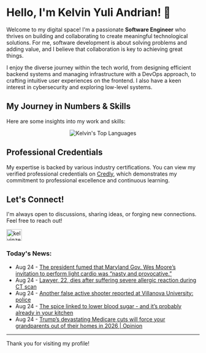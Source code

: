 # Hello, I'm Kelvin Yuli Andrian! 👋

Welcome to my digital space! I'm a passionate **Software Engineer** who thrives on building and collaborating to create meaningful technological solutions. For me, software development is about solving problems and adding value, and I believe that collaboration is key to achieving great things.

I enjoy the diverse journey within the tech world, from designing efficient backend systems and managing infrastructure with a DevOps approach, to crafting intuitive user experiences on the frontend. I also have a keen interest in cybersecurity and exploring low-level systems.

## My Journey in Numbers & Skills

Here are some insights into my work and skills:

<p align="center">
  <img src="https://github-readme-stats.vercel.app/api/top-langs/?username=kelvinzer0&layout=compact&theme=radical" alt="Kelvin's Top Languages" />
</p>

## Professional Credentials

My expertise is backed by various industry certifications. You can view my verified professional credentials on [Credly](https://www.credly.com/users/kelvin-yuli-andrian/badges), which demonstrates my commitment to professional excellence and continuous learning.

## Let's Connect!

I'm always open to discussions, sharing ideas, or forging new connections. Feel free to reach out!

<p align="left">
    <a href="https://linkedin.com/in/kelvinzero" target="blank"><img align="center" src="https://cdn.jsdelivr.net/npm/simple-icons@3.0.1/icons/linkedin.svg" alt="kelvinzero" height="30" width="40" /></a>
</p>

### Today's News:

<!-- feed start -->
- Aug 24 - [The president fumed that Maryland Gov. Wes Moore’s invitation to perform light cardio was “nasty and provocative.”](https://www.yahoo.com/news/videos/president-fumed-maryland-gov-wes-184653178.html)
- Aug 24 - [Lawyer, 22, dies after suffering severe allergic reaction during CT scan](https://www.yahoo.com/news/articles/lawyer-22-dies-suffering-severe-174122522.html)
- Aug 24 - [Another false active shooter reported at Villanova University: police](https://www.yahoo.com/news/articles/another-false-active-shooter-reported-163053247.html)
- Aug 24 - [The spice linked to lower blood sugar - and it’s probably already in your kitchen](https://health.yahoo.com/wellness/nutrition/healthy-eating/articles/spice-linked-low-blood-sugar-150653518.html)
- Aug 24 - [Trump’s devastating Medicare cuts will force your grandparents out of their homes in 2026 | Opinion](https://www.yahoo.com/news/articles/trump-devastating-medicare-cuts-force-160100435.html)
<!-- feed end -->

---

Thank you for visiting my profile!
